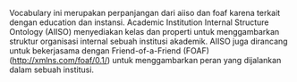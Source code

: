 Vocabulary ini merupakan perpanjangan dari aiiso dan foaf karena terkait dengan education dan instansi. Academic Institution Internal Structure Ontology (AIISO) menyediakan kelas dan properti untuk menggambarkan struktur organisasi internal sebuah institusi akademik. AIISO juga dirancang untuk bekerjasama dengan Friend-of-a-Friend (FOAF) (http://xmlns.com/foaf/0.1/) untuk menggambarkan peran yang dijalankan dalam sebuah institusi.

